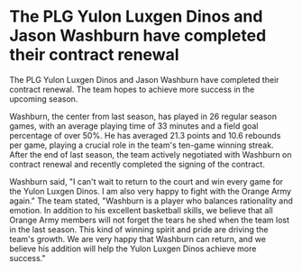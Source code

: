 # The PLG Yulon Luxgen Dinos and Jason Washburn have completed their contract renewal 
 The PLG Yulon Luxgen Dinos and Jason Washburn have completed their contract renewal. The team hopes to achieve more success in the upcoming season.

Washburn, the center from last season, has played in 26 regular season games, with an average playing time of 33 minutes and a field goal percentage of over 50%. He has averaged 21.3 points and 10.6 rebounds per game, playing a crucial role in the team's ten-game winning streak. After the end of last season, the team actively negotiated with Washburn on contract renewal and recently completed the signing of the contract.

Washburn said, "I can't wait to return to the court and win every game for the Yulon Luxgen Dinos. I am also very happy to fight with the Orange Army again." The team stated, "Washburn is a player who balances rationality and emotion. In addition to his excellent basketball skills, we believe that all Orange Army members will not forget the tears he shed when the team lost in the last season. This kind of winning spirit and pride are driving the team's growth. We are very happy that Washburn can return, and we believe his addition will help the Yulon Luxgen Dinos achieve more success."